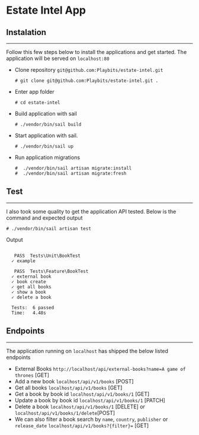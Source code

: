 # Estate Intel App

## Instalation

---

Follow this few steps below to install the applications and get started. The application will be served on `localhost:80`

-   Clone repository `git@github.com:Playbits/estate-intel.git`
    ```
    # git clone git@github.com:Playbits/estate-intel.git .
    ```
-   Enter app folder
    ```
    # cd estate-intel
    ```
-   Build application with sail
    ```
    # ./vendor/bin/sail build
    ```
-   Start application with sail.
    ```
    # ./vendor/bin/sail up
    ```
-   Run application migrations
    ```
    #  ./vendor/bin/sail artisan migrate:install
    #  ./vendor/bin/sail artisan migrate:fresh
    ```

## Test

---

I also took some quality to get the application API tested. Below is the command and expected output

```
# ./vendor/bin/sail artisan test
```

Output

```

   PASS  Tests\Unit\BookTest
  ✓ example

   PASS  Tests\Feature\BookTest
  ✓ external book
  ✓ book create
  ✓ get all books
  ✓ show a book
  ✓ delete a book

  Tests:  6 passed
  Time:   4.48s
```

## Endpoints

---

The application running on `localhost` has shipped the below listed endpoints

-   External Books `http://localhost/api/external-books?name=A game of thrones` [GET]
-   Add a new book `localhost/api/v1/books` [POST]
-   Get all books `localhost/api/v1/books` [GET]
-   Get a book by book id `localhost/api/v1/books/1` [GET]
-   Update a book by book id `localhost/api/v1/books/1` [PATCH]
-   Delete a book `localhost/api/v1/books/1` [DELETE] or `localhost/api/v1/books/1/delete`[POST]
-   We can also filter a book search by `name`, `country`, `publisher` or `release_date` `localhost/api/v1/books?{filter}=` [GET]
